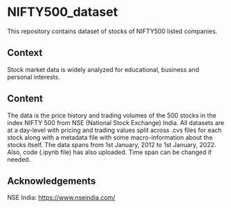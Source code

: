 # NIFTY500_dataset
This repository contains dataset of stocks of NIFTY500 listed companies. 


## Context
Stock market data is widely analyzed for educational, business and personal interests.

## Content

The data is the price history and trading volumes of the 500 stocks in the index NIFTY 500 from NSE (National Stock Exchange) India. All datasets are at a day-level with pricing and trading values split across .cvs files for each stock along with a metadata file with some macro-information about the stocks itself. The data spans from 1st January, 2012 to 1st January, 2022. Also, code (.ipynb file) has also uploaded. Time span can be changed if needed.

## Acknowledgements
NSE India: https://www.nseindia.com/

